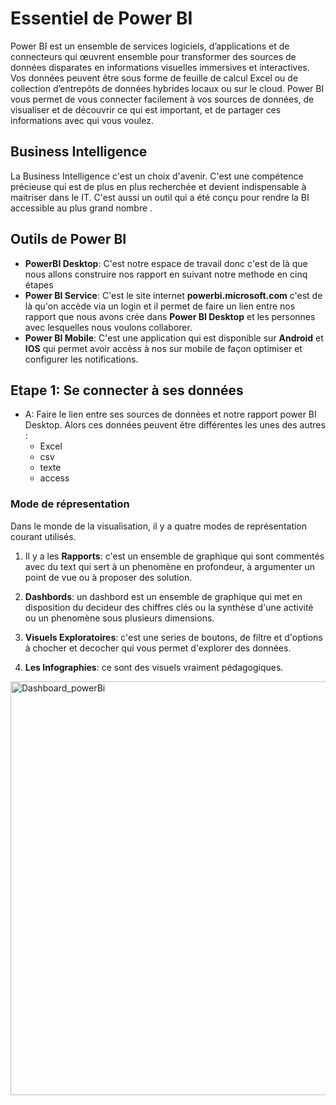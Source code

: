 # Essentiel de Power BI
Power BI est un ensemble de services logiciels, d’applications et de connecteurs qui œuvrent ensemble pour 
transformer des sources de données disparates en informations visuelles immersives et interactives. 
Vos données peuvent être sous forme de feuille de calcul Excel ou de collection d’entrepôts de données 
hybrides locaux ou sur le cloud. Power BI vous permet de vous connecter facilement à vos sources de données, 
de visualiser et de découvrir ce qui est important, et de partager ces informations avec qui vous voulez.

## Business Intelligence
La Business Intelligence c'est un choix d'avenir. C'est une compétence précieuse qui est de plus en plus 
recherchée et devient indispensable à maitriser dans le IT. C'est aussi un outil qui a été conçu pour rendre 
la BI accessible au plus grand nombre .

## Outils de Power BI
   * **PowerBI Desktop**: C'est notre espace de travail donc c'est de là que nous allons construire nos 
       rapport en suivant notre methode en cinq étapes 
   * **Power BI Service**: C'est le site internet **powerbi.microsoft.com** c'est de là qu'on accède via 
       un login et il permet de faire un lien entre nos rapport que nous avons crée dans **Power BI Desktop** 
       et les personnes avec lesquelles nous voulons collaborer.
   * **Power BI Mobile**: C'est une application qui est disponible sur **Android** et **IOS** qui permet 
       avoir accèss à nos sur mobile de façon optimiser et configurer les notifications.

## Etape 1: Se connecter à ses données 
* A: Faire le lien entre ses sources de données et notre rapport power BI Desktop. 
  Alors ces données peuvent être différentes les unes des autres :
  * Excel
  * csv
  * texte
  * access

### Mode de répresentation 
   Dans le monde de la visualisation, il y a quatre modes de représentation courant utilisés.

1. Il y a les **Rapports**: c'est un ensemble de graphique qui sont commentés avec du text 
   qui sert à un phenomène en profondeur, à argumenter un point de vue ou à proposer des solution.
   
2. **Dashbords**: un dashbord est un ensemble de graphique qui met en disposition du decideur des 
     chiffres clés ou la synthèse d'une activité ou un phenomène sous plusieurs dimensions.
   
3. **Visuels Exploratoires**: c'est une series de boutons, de filtre et d'options à chocher et decocher
     qui vous permet d'explorer des données.

4. **Les Infographies**: ce sont des visuels vraiment pédagogiques.
<img width="662" alt="Dashboard_powerBi" src="https://github.com/khalis-code/SQL_Power-Bi_project_portfolio/assets/87009664/3def90ab-1677-4237-899b-1b5975282adf">

   
